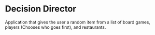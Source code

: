 # Decision Director
 Application that gives the user a random item from a list of board games, players (Chooses who goes first), and restaurants. 
